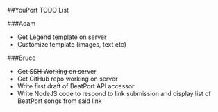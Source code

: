 ##YouPort TODO List

###Adam
* Get Legend template on server
* Customize template (images, text etc)

###Bruce
* ~~Get SSH Working on server~~
* Get GitHub repo working on server
* Write first draft of BeatPort API accessor
* Write NodeJS code to respond to link submission and display list of BeatPort songs from said link